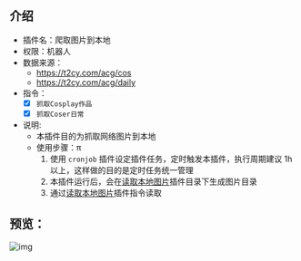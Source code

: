 ## 介绍

* 插件名：爬取图片到本地
* 权限：机器人
* 数据来源：
  * https://t2cy.com/acg/cos
  * https://t2cy.com/acg/daily
* 指令：
    * [x] `抓取Cosplay作品`
    * [x] `抓取Coser日常`
* 说明: 
  * 本插件目的为抓取网络图片到本地
  * 使用步骤：π
    1. 使用 `cronjob` 插件设定插件任务，定时触发本插件，执行周期建议 1h 以上，这样做的目的是定时任务统一管理
    2. 本插件运行后，会在[读取本地图片](../localimage)插件目录下生成图片目录
    3. 通过[读取本地图片](../localimage)插件指令读取

## 预览：
![img](preview.png)